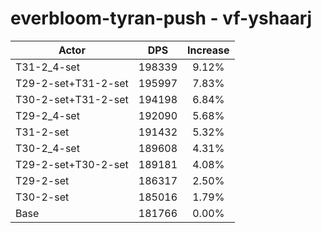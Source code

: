 # everbloom-tyran-push - vf-yshaarj
| Actor | DPS | Increase |
|---|:---:|:---:|
|T31-2_4-set|198339|9.12%|
|T29-2-set+T31-2-set|195997|7.83%|
|T30-2-set+T31-2-set|194198|6.84%|
|T29-2_4-set|192090|5.68%|
|T31-2-set|191432|5.32%|
|T30-2_4-set|189608|4.31%|
|T29-2-set+T30-2-set|189181|4.08%|
|T29-2-set|186317|2.50%|
|T30-2-set|185016|1.79%|
|Base|181766|0.00%|
